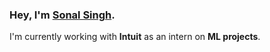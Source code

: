 ### Hey, I'm [Sonal Singh](www.sonaalll.com). 

I'm currently working with **Intuit** as an intern on **ML projects**.
